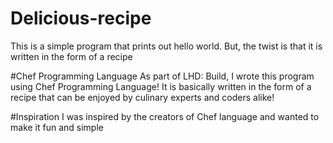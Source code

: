 # Delicious-recipe
This is a simple program that prints out hello world. But, the twist is that it is written in the form of a recipe

#Chef Programming Language
As part of LHD: Build, I wrote this program using Chef Programming Language! It is basically written in the form of a recipe that can be enjoyed by culinary experts and coders alike!

#Inspiration
I was inspired by the creators of Chef language and wanted to make it fun and simple
